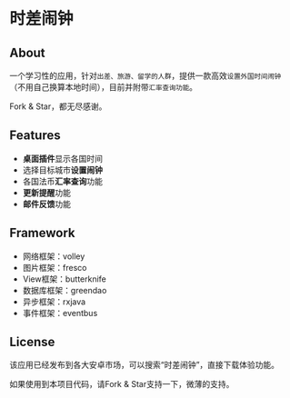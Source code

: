 时差闹钟
================================

## About
一个学习性的应用，针对`出差、旅游、留学的人群`，提供一款高效`设置外国时间闹钟`（不用自己换算本地时间），目前并附带`汇率查询功能`。  

Fork & Star，都无尽感谢。

## Features
* **桌面插件**显示各国时间
* 选择目标城市**设置闹钟**
* 各国法币**汇率查询**功能
* **更新提醒**功能
* **邮件反馈**功能

## Framework
* 网络框架：volley
* 图片框架：fresco
* View框架：butterknife
* 数据库框架：greendao
* 异步框架：rxjava
* 事件框架：eventbus

## License
该应用已经发布到各大安卓市场，可以搜索“时差闹钟”，直接下载体验功能。  

如果使用到本项目代码，请Fork & Star支持一下，微薄的支持。
